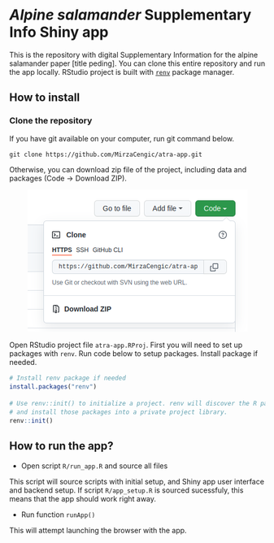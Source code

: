 
# *Alpine salamander* Supplementary Info Shiny app

This is the repository with digital Supplementary Information for the
alpine salamander paper \[title peding\]. You can clone this entire
repository and run the app locally. RStudio project is built with
[`renv`](https://rstudio.github.io/renv/) package manager.

## How to install

### Clone the repository

If you have git available on your computer, run git command below.

``` git
git clone https://github.com/MirzaCengic/atra-app.git
```

Otherwise, you can download zip file of the project, including data and
packages (Code -\> Download ZIP).

<center>

![](img/repo_dl.png)

</center>

Open RStudio project file `atra-app.RProj`. First you will need to set
up packages with `renv`. Run code below to setup packages. Install
package if needed.

``` r
# Install renv package if needed
install.packages("renv")

# Use renv::init() to initialize a project. renv will discover the R packages used in your project, 
# and install those packages into a private project library.
renv::init()
```

## How to run the app?

  - Open script `R/run_app.R` and source all files

This script will source scripts with initial setup, and Shiny app user
interface and backend setup. If script `R/app_setup.R` is sourced
sucessfuly, this means that the app should work right away.

  - Run function `runApp()`

This will attempt launching the browser with the app.
